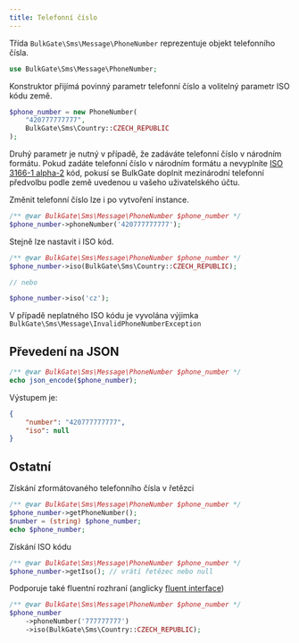 ```yaml
---
title: Telefonní číslo
---
```


Třída `BulkGate\Sms\Message\PhoneNumber` reprezentuje objekt telefonního čísla.

``` php
use BulkGate\Sms\Message\PhoneNumber;
```

Konstruktor přijímá povinný parametr telefonní číslo a volitelný parametr ISO kódu země.

``` php
$phone_number = new PhoneNumber(
    "420777777777", 
    BulkGate\Sms\Country::CZECH_REPUBLIC
);
``` 

Druhý parametr je nutný v případě, že zadáváte telefonní číslo v národním formátu. Pokud zadáte telefonní číslo v národním formátu a nevyplníte [ISO 3166-1 alpha-2](https://en.wikipedia.org/wiki/ISO_3166-1_alpha-2) kód, pokusí se BulkGate doplnit mezinárodní telefonní předvolbu podle země uvedenou u vašeho uživatelského účtu.

Změnit telefonní číslo lze i po vytvoření instance.

``` php
/** @var BulkGate\Sms\Message\PhoneNumber $phone_number */
$phone_number->phoneNumber('420777777777');
``` 

Stejně lze nastavit i ISO kód.

``` php
/** @var BulkGate\Sms\Message\PhoneNumber $phone_number */
$phone_number->iso(BulkGate\Sms\Country::CZECH_REPUBLIC);

// nebo

$phone_number->iso('cz');
``` 
V případě neplatného ISO kódu je vyvolána výjimka `BulkGate\Sms\Message\InvalidPhoneNumberException`


## Převedení na JSON

``` php 
/** @var BulkGate\Sms\Message\PhoneNumber $phone_number */
echo json_encode($phone_number);
``` 

Výstupem je:

``` json 
{
    "number": "420777777777",
    "iso": null
}
``` 

## Ostatní

Získání zformátovaného telefonního čísla v řetězci

``` php
/** @var BulkGate\Sms\Message\PhoneNumber $phone_number */
$phone_number->getPhoneNumber();
$number = (string) $phone_number; 
echo $phone_number;
```

Získání ISO kódu
``` php 
/** @var BulkGate\Sms\Message\PhoneNumber $phone_number */
$phone_number->getIso(); // vrátí řetězec nebo null
``` 

Podporuje také fluentní rozhraní (anglicky [fluent interface](https://en.wikipedia.org/wiki/Fluent_interface))

``` php
/** @var BulkGate\Sms\Message\PhoneNumber $phone_number */
$phone_number
    ->phoneNumber('777777777')
    ->iso(BulkGate\Sms\Country::CZECH_REPUBLIC);
```
